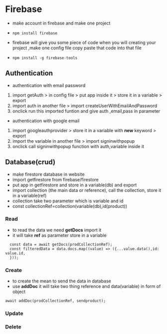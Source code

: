 # Firebase

- make account in firebase and make one project
- ```
  npm install firebase
  ```
- firebase will give you some piece of code when you will creating your project ,make one config file copy paste that code into that file
- ```
  npm install -g firebase-tools
  ```

## Authentication

- authentication with email password

1. import getAuth > in config file > put app inside it > store it in a variable > export
2. import auth in another file > import createUserWithEmailAndPassword
3. onclick run this imported funtion and give auth ,email,pass in parameter

- authentication with google email

1. import googleauthprovider > store it in a variable with **new** keyword > export
2. import the variable in another file > import signinwithpopup
3. onclick call signinwithpopup function with auth,variable inside it

## Database(crud)

- make firestore database in website
- import getfirestore from firebase/firestore
- put app in getfirestore and store in a variable(db) and export
- import collection (the main data or reference), call the collection, store it in a variable(ref)
- collection take two parameter which is variable and id
- const collectionRef=collection(variable(db),id(product))

### Read

- to read the data we need **getDocs** import it
- it will take **ref** as parameter store in a variable


```
  const data = await getDocs(prodCollectionRef);
  const filteredData = data.docs.map((value) => ({...value.data(),id: value.id,
  }));

```

### Create

- to create the mean to send the data in database
- use **addDoc** it will take two thing reference and data(variable) in form of object

```
await addDoc(prodCollectionRef, sendproduct);
```

### Update

### Delete
